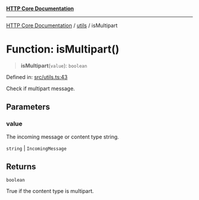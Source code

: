 [**HTTP Core Documentation**](../../README.md)

***

[HTTP Core Documentation](../../README.md) / [utils](../README.md) / isMultipart

# Function: isMultipart()

> **isMultipart**(`value`): `boolean`

Defined in: [src/utils.ts:43](https://github.com/stonemjs/http-core/blob/f8360abdd8e841f59cefcfadd322bcf66d52c95b/src/utils.ts#L43)

Check if multipart message.

## Parameters

### value

The incoming message or content type string.

`string` | `IncomingMessage`

## Returns

`boolean`

True if the content type is multipart.
